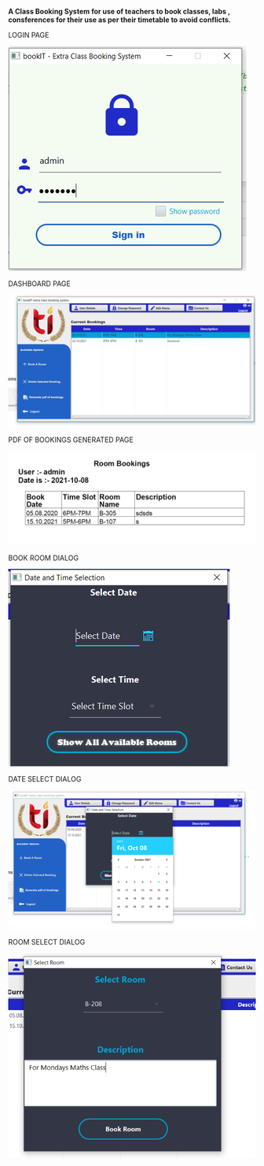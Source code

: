 **A Class Booking System for use of teachers to book classes, labs , consferences for their use as per their timetable to avoid conflicts.**

LOGIN PAGE

![LOGIN PAGE](https://github.com/kanchitbajaj8070/RoomBookingManagementSystem/blob/master/src/main/resources/images/login-start.PNG)

DASHBOARD PAGE

![DASHBOARD PAGE](https://github.com/kanchitbajaj8070/RoomBookingManagementSystem/blob/master/src/main/resources/images/dashboard.PNG)

PDF OF BOOKINGS GENERATED PAGE

![PDF PAGE](https://github.com/kanchitbajaj8070/RoomBookingManagementSystem/blob/master/src/main/resources/images/PdfOfBooking.PNG)



BOOK ROOM  DIALOG 


![ROOM BOOK PAGE](https://github.com/kanchitbajaj8070/RoomBookingManagementSystem/blob/master/src/main/resources/images/bookroomScreenshot.PNG)


DATE SELECT DIALOG

![DATE SELECT PAGE](https://github.com/kanchitbajaj8070/RoomBookingManagementSystem/blob/master/src/main/resources/images/dateSelectScreenshot.PNG)


ROOM SELECT DIALOG 


![ROOM SELECT PAGE](https://github.com/kanchitbajaj8070/RoomBookingManagementSystem/blob/master/src/main/resources/images/roomSelection.PNG)


